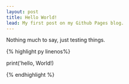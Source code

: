 ```yaml
---
layout: post
title: Hello World!
lead: My first post on my Github Pages blog.
---
```


Nothing much to say, just testing things.

{% highlight py linenos%}

print('hello, World!)

{% endhighlight %}
